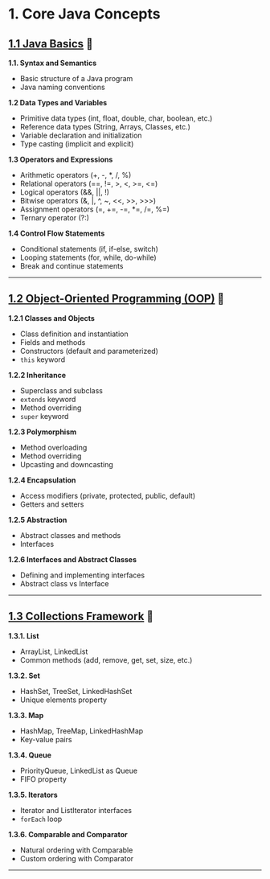 # 1. Core Java Concepts

## [1.1 Java Basics](src/_1_1_java_basics/README.md) 🔗

**1.1. Syntax and Semantics**

- Basic structure of a Java program
- Java naming conventions

**1.2 Data Types and Variables**

- Primitive data types (int, float, double, char, boolean, etc.)
- Reference data types (String, Arrays, Classes, etc.)
- Variable declaration and initialization
- Type casting (implicit and explicit)

**1.3 Operators and Expressions**

- Arithmetic operators (+, -, *, /, %)
- Relational operators (==, !=, >, <, >=, <=)
- Logical operators (&&, ||, !)
- Bitwise operators (&, |, ^, ~, <<, >>, >>>)
- Assignment operators (=, +=, -=, *=, /=, %=)
- Ternary operator (?:)

**1.4 Control Flow Statements**

- Conditional statements (if, if-else, switch)
- Looping statements (for, while, do-while)
- Break and continue statements

---

## [1.2 Object-Oriented Programming (OOP)](src/_1_2_object_oriented_programming/README.md) 🔗

**1.2.1 Classes and Objects**

- Class definition and instantiation
- Fields and methods
- Constructors (default and parameterized)
- `this` keyword

**1.2.2 Inheritance**

- Superclass and subclass
- `extends` keyword
- Method overriding
- `super` keyword

**1.2.3 Polymorphism**

- Method overloading
- Method overriding
- Upcasting and downcasting

**1.2.4 Encapsulation**

- Access modifiers (private, protected, public, default)
- Getters and setters

**1.2.5 Abstraction**

- Abstract classes and methods
- Interfaces

**1.2.6 Interfaces and Abstract Classes**

- Defining and implementing interfaces
- Abstract class vs Interface

---

## [1.3 Collections Framework](src/_1_3_collections_framework/README.md) 🔗

**1.3.1. List**

- ArrayList, LinkedList
- Common methods (add, remove, get, set, size, etc.)

**1.3.2. Set**

- HashSet, TreeSet, LinkedHashSet
- Unique elements property

**1.3.3. Map**

- HashMap, TreeMap, LinkedHashMap
- Key-value pairs

**1.3.4. Queue**

- PriorityQueue, LinkedList as Queue
- FIFO property

**1.3.5. Iterators**

- Iterator and ListIterator interfaces
- `forEach` loop

**1.3.6. Comparable and Comparator**

- Natural ordering with Comparable
- Custom ordering with Comparator

---
